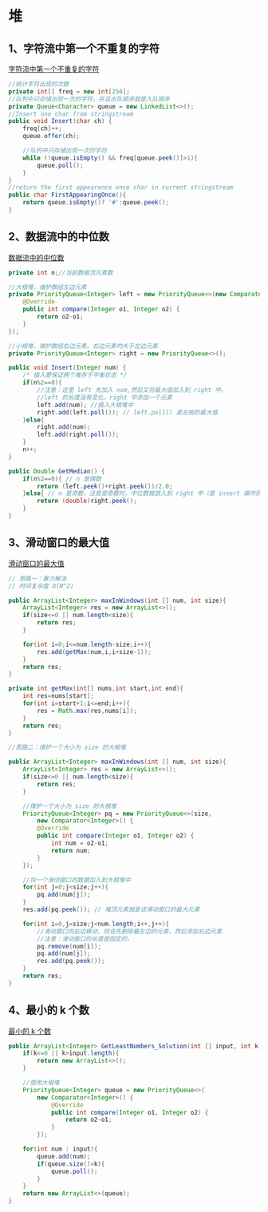 # 堆

## 1、字符流中第一个不重复的字符

[字符流中第一个不重复的字符](https://www.nowcoder.com/practice/00de97733b8e4f97a3fb5c680ee10720?tpId=13&tqId=11207&tPage=1&rp=1&ru=/ta/coding-interviews&qru=/ta/coding-interviews/question-ranking)

```java
//统计字符出现的次数
private int[] freq = new int[256];
//队列中只存储出现一次的字符，并且出队顺序就是入队顺序
private Queue<Character> queue = new LinkedList<>();
//Insert one char from stringstream
public void Insert(char ch) {
    freq[ch]++;
    queue.offer(ch);

    //队列中只存储出现一次的字符
    while (!queue.isEmpty() && freq[queue.peek()]>1){
        queue.poll();
    }
}
//return the first appearence once char in current stringstream
public char FirstAppearingOnce(){
    return queue.isEmpty()? '#':queue.peek();
}
```



## 2、数据流中的中位数

[数据流中的中位数](https://www.nowcoder.com/practice/9be0172896bd43948f8a32fb954e1be1?tpId=13&tqId=11216&tPage=1&rp=1&ru=/ta/coding-interviews&qru=/ta/coding-interviews/question-ranking)

```java
private int n;//当前数据流元素数

//大根堆，维护数组左边元素
private PriorityQueue<Integer> left = new PriorityQueue<>(new Comparator<Integer>() {
    @Override
    public int compare(Integer o1, Integer o2) {
        return o2-o1;
    }
});

//小根堆，维护数组右边元素。右边元素均大于左边元素
private PriorityQueue<Integer> right = new PriorityQueue<>();

public void Insert(Integer num) {
    /* 插入要保证两个堆存于平衡状态 */
    if(n%2==0){
        //注意：这里 left 先加入 num,然后又将最大值加入到 right 中。
        //left 的长度没有变化，right 中添加一个元素
        left.add(num); //插入大根堆中
        right.add(left.poll()); // left.poll() 是左侧的最大值
    }else{
        right.add(num);
        left.add(right.poll());
    }
    n++;
}

public Double GetMedian() {
    if(n%2==0){ // n 是偶数
        return (left.peek()+right.peek())/2.0;
    }else{ // n 是奇数，注意是奇数时，中位数被放入到 right 中（是 insert 操作而定）
        return (double)right.peek();
    }
}
```



## 3、滑动窗口的最大值

[滑动窗口的最大值](https://www.nowcoder.com/practice/1624bc35a45c42c0bc17d17fa0cba788?tpId=13&tqId=11217&tPage=1&rp=1&ru=/ta/coding-interviews&qru=/ta/coding-interviews/question-ranking)

```java
// 思路一：暴力解法
// 时间复杂度 O(N^2)

public ArrayList<Integer> maxInWindows(int [] num, int size){
    ArrayList<Integer> res = new ArrayList<>();
    if(size<=0 || num.length<size){
        return res;
    }

    for(int i=0;i<=num.length-size;i++){
        res.add(getMax(num,i,i+size-1));
    }
    return res;
}

private int getMax(int[] nums,int start,int end){
    int res=nums[start];
    for(int i=start+1;i<=end;i++){
        res = Math.max(res,nums[i]);
    }
    return res;
}
```



```java
//思路二：维护一个大小为 size 的大根堆

public ArrayList<Integer> maxInWindows(int [] num, int size){
    ArrayList<Integer> res = new ArrayList<>();
    if(size<=0 || num.length<size){
        return res;
    }

    //维护一个大小为 size 的大根堆
    PriorityQueue<Integer> pq = new PriorityQueue<>(size, 
        new Comparator<Integer>() {
        @Override
        public int compare(Integer o1, Integer o2) {
            int num = o2-o1;
            return num;
        }
    });

    //将一个滑动窗口的数据加入到大根堆中
    for(int j=0;j<size;j++){
        pq.add(num[j]);
    }
    res.add(pq.peek()); // 堆顶元素就是该滑动窗口的最大元素

    for(int i=0,j=size;j<num.length;i++,j++){
        //滑动窗口向右边移动，则会先删除最左边的元素，然后添加右边元素
        //注意：滑动窗口的长度是固定的，
        pq.remove(num[i]);
        pq.add(num[j]);
        res.add(pq.peek());
    }
    return res;
}
```



## 4、最小的 k 个数

[最小的 k 个数](https://www.nowcoder.com/practice/6a296eb82cf844ca8539b57c23e6e9bf?tpId=13&tqId=11182&tPage=1&rp=1&ru=/ta/coding-interviews&qru=/ta/coding-interviews/question-ranking)

```java
public ArrayList<Integer> GetLeastNumbers_Solution(int [] input, int k) {
    if(k<=0 || k>input.length){
        return new ArrayList<>();
    }

    //使用大根堆
    PriorityQueue<Integer> queue = new PriorityQueue<>(
        new Comparator<Integer>() {
            @Override
            public int compare(Integer o1, Integer o2) {
                return o2-o1;
            }
        });

    for(int num : input){
        queue.add(num);
        if(queue.size()>k){
            queue.poll();
        }
    }
    return new ArrayList<>(queue);
}
```


